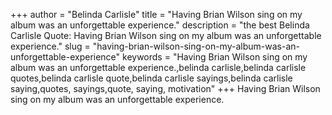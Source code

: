 +++
author = "Belinda Carlisle"
title = "Having Brian Wilson sing on my album was an unforgettable experience."
description = "the best Belinda Carlisle Quote: Having Brian Wilson sing on my album was an unforgettable experience."
slug = "having-brian-wilson-sing-on-my-album-was-an-unforgettable-experience"
keywords = "Having Brian Wilson sing on my album was an unforgettable experience.,belinda carlisle,belinda carlisle quotes,belinda carlisle quote,belinda carlisle sayings,belinda carlisle saying,quotes, sayings,quote, saying, motivation"
+++
Having Brian Wilson sing on my album was an unforgettable experience.
